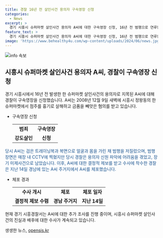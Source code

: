 ```yaml
---
title: 경찰 16년 전 살인사건 용의자 구속영장 신청
categories:
  - News
excerpt: >
  경기 시흥시 슈퍼마켓 살인사건 용의자 A씨에 대한 구속영장 신청, 16년 전 범행으로 연루된 A씨는 CCTV에 인식되지 않게 복면과 트레이닝복을 착용하며 살인 및 절도 혐의를 받고 있음. 긴 미제사건 끝에 경남에서 체포된 A씨, 경기 시흥경찰서는 제보를 통해 수사 착수._estimators디 제보를 받을 수 있음. 027811234, 4444, kbs1234@kbs.co.kr, KBS제보 카카오톡 채널, 네이버, 유튜브 KBS뉴스 구독 요망.
feature_text: >
  경기 시흥시 슈퍼마켓 살인사건 용의자 A씨에 대한 구속영장 신청, 16년 전 범행으로 연루된 A씨는 CCTV에 인식되지 않게 복면과 트레이닝복을 착용하며 살인 및 절도 혐의를 받고 있음. 긴 미제사건 끝에 경남에서 체포된 A씨, 경기 시흥경찰서는 제보를 통해 수사 착수._estimators디 제보를 받을 수 있음. 027811234, 4444, kbs1234@kbs.co.kr, KBS제보 카카오톡 채널, 네이버, 유튜브 KBS뉴스 구독 요망.
image: 'https://www.behealthy4u.com/wp-content/uploads/2024/06/news.jpg'
---
```


<p><img src="https://www.behealthy4u.com/wp-content/uploads/2024/06/news.jpg" alt="info 속보" /></p>

<h2 data-ke-size="size26">시흥시 슈퍼마켓 살인사건 용의자 A씨, 경찰이 구속영장 신청</h2>

<p data-ke-size="size16">경기 시흥시에서 16년 전 발생한 한 슈퍼마켓 살인사건의 용의자로 지목된 A씨에 대해 경찰이 구속영장을 신청했습니다. A씨는 2008년 12월 9일 새벽에 시흥시 정왕동의 한 슈퍼마켓에서 점주를 흉기로 살해하고 금품을 빼앗은 혐의를 받고 있습니다.</p>

<ul>
<li>구속영장 신청</li>
    <table>
        <tr>
            <td style="text-align: center; height: 17px;"><b>범죄</b></td>
            <td style="text-align: center; height: 17px;"><b>구속영장</b></td>
        </tr>
        <tr>
            <td style="text-align: center; height: 17px;"><b>강도살인</b></td>
            <td style="text-align: center; height: 17px;"><b>신청</b></td>
        </tr>
    </table>
</ul>

<p data-ke-size="size16"><span style="color: #1a5490;">당시 A씨는 검은 트레이닝복과 복면으로 얼굴과 몸을 가린 채 범행을 저질렀으며, 범행 장면은 매장 내 CCTV에 찍혔지만 당시 경찰은 용의자 신원 파악에 어려움을 겪었고, 장기 미제사건으로 남았습니다. 이후, A씨에 대한 결정적 제보를 받고 수사에 착수한 경찰은 지난 14일 경남에 있는 A씨 주거지에서 A씨를 체포했습니다.</span></p>

<ul>
<li>체포 경과</li>
    <table>
        <tr>
            <td style="text-align: center; height: 17px;"><b>수사 개시</b></td>
            <td style="text-align: center; height: 17px;"><b>체포</b></td>
            <td style="text-align: center; height: 17px;"><b>체포 일자</b></td>
        </tr>
        <tr>
            <td style="text-align: center; height: 17px;"><b>결정적 제보 수렴</b></td>
            <td style="text-align: center; height: 17px;"><b>경남 주거지</b></td>
            <td style="text-align: center; height: 17px;"><b>지난 14일</b></td>
        </tr>
    </table>
</ul>

<p data-ke-size="size16">현재 경기 시흥경찰서는 A씨에 대한 추가 조사를 진행 중이며, 시흥시 슈퍼마켓 살인사건의 진실과 배후에 대한 수사가 계속되고 있습니다.</p>
생생한 뉴스, <a href="https://opensis.kr" rel="dofollow">opensis.kr</a>


